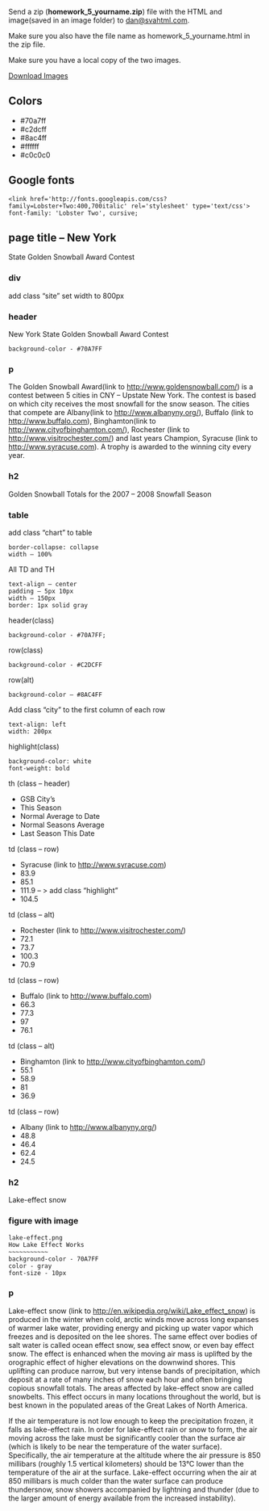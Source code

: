 Send a zip (**homework_5_yourname.zip**) file with the HTML and image(saved in an image folder) to dan@svahtml.com.

Make sure you also have the file name as homework_5_yourname.html in the zip file.

Make sure you have a local copy of the two images.

<a href="homework5-images.html" class="btn">Download Images</a>

## Colors

* \#70a7ff
* \#c2dcff
* \#8ac4ff
* \#ffffff
* \#c0c0c0

## Google fonts

    <link href='http://fonts.googleapis.com/css?family=Lobster+Two:400,700italic' rel='stylesheet' type='text/css'>
    font-family: 'Lobster Two', cursive;

## page title – New York

State Golden Snowball Award Contest

### div

  add class “site”
  set width to 800px

### header

  New York State Golden Snowball Award Contest

    background-color - #70A7FF


### p

The Golden Snowball Award(link to http://www.goldensnowball.com/) is a contest between 5 cities in CNY – Upstate New York. The contest is based on which city receives the most snowfall for the snow season. The cities that compete are Albany(link to http://www.albanyny.org/), Buffalo (link to http://www.buffalo.com), Binghamton(link to http://www.cityofbinghamton.com/), Rochester (link to http://www.visitrochester.com/) and last years Champion, Syracuse (link to http://www.syracuse.com). A trophy is awarded to the winning city every year.

### h2

Golden Snowball Totals for the 2007 – 2008 Snowfall Season

### table

add class “chart” to table

    border-collapse: collapse
    width – 100%

All TD and TH

    text-align – center
    padding – 5px 10px
    width – 150px
    border: 1px solid gray

header(class)

    background-color - #70A7FF;

row(class)

    background-color - #C2DCFF

row(alt)

    background-color – #8AC4FF

Add class “city” to the first column of each row

    text-align: left
    width: 200px

highlight(class)

    background-color: white
    font-weight: bold

th (class – header)

* GSB City’s
* This Season
* Normal Average to Date
* Normal Seasons Average
* Last Season This Date

td (class – row)

* Syracuse (link to http://www.syracuse.com)
* 83.9
* 85.1
* 111.9 – > add class “highlight”
* 104.5

td (class – alt)

* Rochester (link to http://www.visitrochester.com/)
* 72.1
* 73.7
* 100.3
* 70.9

td (class – row)

* Buffalo (link to http://www.buffalo.com)
* 66.3
* 77.3
* 97
* 76.1

td (class – alt)

* Binghamton (link to http://www.cityofbinghamton.com/)
* 55.1
* 58.9
* 81
* 36.9

td (class – row)

* Albany (link to http://www.albanyny.org/)
* 48.8
* 46.4
* 62.4
* 24.5

### h2

Lake-effect snow

### figure with image

    lake-effect.png
    How Lake Effect Works
    ~~~~~~~~~~~
    background-color - 70A7FF
    color - gray
    font-size - 10px

### p

Lake-effect snow (link to http://en.wikipedia.org/wiki/Lake_effect_snow) is produced in the winter when cold, arctic winds move across long expanses of warmer lake water, providing energy and picking up water vapor which freezes and is deposited on the lee shores. The same effect over bodies of salt water is called ocean effect snow, sea effect snow, or even bay effect snow. The effect is enhanced when the moving air mass is uplifted by the orographic effect of higher elevations on the downwind shores. This uplifting can produce narrow, but very intense bands of precipitation, which deposit at a rate of many inches of snow each hour and often bringing copious snowfall totals. The areas affected by lake-effect snow are called snowbelts. This effect occurs in many locations throughout the world, but is best known in the populated areas of the Great Lakes of North America.

If the air temperature is not low enough to keep the precipitation frozen, it falls as lake-effect rain. In order for lake-effect rain or snow to form, the air moving across the lake must be significantly cooler than the surface air (which is likely to be near the temperature of the water surface). Specifically, the air temperature at the altitude where the air pressure is 850 millibars (roughly 1.5 vertical kilometers) should be 13°C lower than the temperature of the air at the surface. Lake-effect occurring when the air at 850 millibars is much colder than the water surface can produce thundersnow, snow showers accompanied by lightning and thunder (due to the larger amount of energy available from the increased instability).

<div class="homework-view" data-lesson="lesson5"></div>
